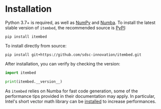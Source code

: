 # Installation

Python 3.7+ is required, as well as [NumPy](https://numpy.org/) and [Numba](https://numba.pydata.org/).
To install the latest stable version of `itembed`, the recommended source is [PyPI](https://pypi.org/project/itembed/):

```
pip install itembed
```

To install directly from source:

```
pip install git+https://github.com/sdsc-innovation/itembed.git
```

After installation, you can verify by checking the version:

```py
import itembed

print(itembed.__version__)
```

As `itembed` relies on Numba for fast code generation, some of the performance tips provided in their documentation may apply.
In particular, Intel's short vector math library can be [installed](https://numba.readthedocs.io/en/stable/user/performance-tips.html#intel-svml) to increase performances.
